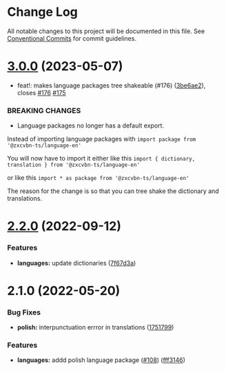# Change Log

All notable changes to this project will be documented in this file.
See [Conventional Commits](https://conventionalcommits.org) for commit guidelines.

# [3.0.0](https://github.com/zxcvbn-ts/zxcvbn/compare/@zxcvbn-ts/language-pl@2.2.0...@zxcvbn-ts/language-pl@3.0.0) (2023-05-07)

- feat!: makes language packages tree shakeable (#176) ([3be6ae2](https://github.com/zxcvbn-ts/zxcvbn/commit/3be6ae2ae3f4ff7ade756df50c60274cbc2b0e20)), closes [#176](https://github.com/zxcvbn-ts/zxcvbn/issues/176) [#175](https://github.com/zxcvbn-ts/zxcvbn/issues/175)

### BREAKING CHANGES

- Language packages no longer has a default export.

Instead of importing language packages with
`import package from '@zxcvbn-ts/language-en'`

You will now have to import it either like this
`import { dictionary, translation } from '@zxcvbn-ts/language-en'`

or like this
`import * as package from '@zxcvbn-ts/language-en'`

The reason for the change is so that you can tree shake the
dictionary and translations.

# [2.2.0](https://github.com/zxcvbn-ts/zxcvbn/compare/@zxcvbn-ts/language-pl@2.1.0...@zxcvbn-ts/language-pl@2.2.0) (2022-09-12)

### Features

- **languages:** update dictionaries ([7f67d3a](https://github.com/zxcvbn-ts/zxcvbn/commit/7f67d3a71ef3b1136fc965c21d9febbfa3e74193))

# 2.1.0 (2022-05-20)

### Bug Fixes

- **polish:** interpunctuation errror in translations ([1751799](https://github.com/zxcvbn-ts/zxcvbn/commit/175179992d4861d6ea7b04c1bb406010f8428ab9))

### Features

- **languages:** addd polish language package ([#108](https://github.com/zxcvbn-ts/zxcvbn/issues/108)) ([fff3146](https://github.com/zxcvbn-ts/zxcvbn/commit/fff3146ee508901f20e053b295d018d143ad9b88))
